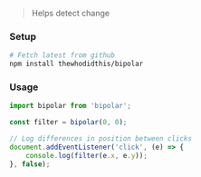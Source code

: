 > Helps detect change

### Setup
```sh
# Fetch latest from github
npm install thewhodidthis/bipolar
```

### Usage
```js
import bipolar from 'bipolar';

const filter = bipolar(0, 0);

// Log differences in position between clicks
document.addEventListener('click', (e) => {
    console.log(filter(e.x, e.y));
}, false);
```
